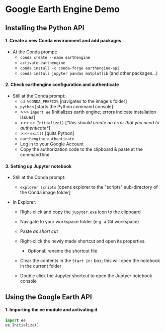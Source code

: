 # Google Earth Engine Demo 	

## Installing the Python API



#### 1. Create a new Conda environment and add packages

* At the Conda prompt: 
  * `conda create --name earthengine`
  * `activate earthengine`
  * `conda install -c conda-forge earthengine-api`
  * `conda install jupyter pandas matplotlib` (and other packages...)


####  2. Check earthengine configuration and authenticate

* Still at the Conda prompt:
  * `cd %CONDA_PREFIX%`       [navigates to the image's folder]
  * `python`                            [starts the Python command console]
  * \>>> `import ee`              [initializes earth engine; errors indicate installation issues]
  * \>>> `ee.Initialize()`   [*\*this should create an error that you need to authenticate\**]
  * \>>> `exit()`                    [quits Python]
  * `earthengine authenticate ` 
  * Log in to your Google Account
  * Copy the authorization code to the clipboard & paste at the command line

#### 3. Setting up Jupyter notebook

* Still at the Conda prompt:

  * `explorer scripts` [opens explorer to the "scripts" sub-directory of the Conda image folder]

* In Explorer:

  * Right-click and copy the `jupyter.exe` icon to the clipboard

  * Navigate to your workspace folder (e.g. a Git workspace)
  * Paste *as short cut*
  * Right-click the newly made shortcut and open its properties. 
    * Optional: rename the shortcut file
  * Clear the contents in the `Start in:` box; this will open the notebook in the current folder
  * Double click the Jupyter shortcut to open the Juptyer notebook console



## Using the Google Earth API

#### 1. Importing the ee module and activating it

```python
import ee
ee.Initialize()
```


